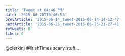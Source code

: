 ```yaml
---
title: 'Tweet at 04:46 PM'
date: '2015-06-20T16:46:53'
prevArticle: '2015-06-14_tweet-2015-06-14-14-12-47'
nextArticle: '2015-06-25_tweet-2015-06-25-21-27-41'
retweets: 0
likes: 0
---
```

@clerkinj @IrishTimes scary stuff...